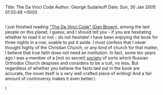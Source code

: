 Title: The Da Vinci Code
Author: George Sudarkoff
Date: Sun, 30 Jan 2005 01:55:49 +0000

\
I just finished reading ["The Da Vinci Code" (Dan
Brown)](http://www.amazon.com/exec/obidos/tg/detail/-/0385504209/),
among the last people on this planet, I guess; and I should tell you -
if you are hesitating whether to read it or not - do not hesitate! I
have been enjoying the book for three nights in a row, unable to put it
aside. I must confess that I never thought highly of the Christian
Church, or any kind of church for that matter, I believe that true faith
does not need an institution. In fact, some ten years ago I was a member
of a [not so secret] [society](http://www.agniyoga.org/ay_info.html) of
sorts which Russian Orthodox Church despises and considers to be a cult,
no less. But regardless of whether you believe the facts laid out in the
book are accurate, the novel itself is a very well crafted piece of
writing! And a fair amount of controversy makes it even better.\

\

